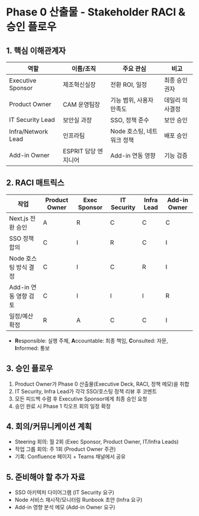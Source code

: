 # Phase 0 산출물 - Stakeholder RACI & 승인 플로우

## 1. 핵심 이해관계자
| 역할 | 이름/조직 | 주요 관심 | 비고 |
|---|---|---|---|
| Executive Sponsor | 제조혁신실장 | 전환 ROI, 일정 | 최종 승인권자 |
| Product Owner | CAM 운영팀장 | 기능 범위, 사용자 만족도 | 데일리 의사결정 |
| IT Security Lead | 보안실 과장 | SSO, 정책 준수 | 보안 승인 |
| Infra/Network Lead | 인프라팀 | Node 호스팅, 네트워크 정책 | 배포 승인 |
| Add-in Owner | ESPRIT 담당 엔지니어 | Add-in 연동 영향 | 기능 검증 |

## 2. RACI 매트릭스
| 작업 | Product Owner | Exec Sponsor | IT Security | Infra Lead | Add-in Owner |
|---|---|---|---|---|---|
| Next.js 전환 승인 | A | R | C | C | C |
| SSO 정책 합의 | C | I | R | C | I |
| Node 호스팅 방식 결정 | C | I | C | R | I |
| Add-in 연동 영향 검토 | C | I | I | I | R |
| 일정/예산 확정 | R | A | C | C | I |

- **R**esponsible: 실행 주체, **A**ccountable: 최종 책임, **C**onsulted: 자문, **I**nformed: 통보

## 3. 승인 플로우
1. Product Owner가 Phase 0 산출물(Executive Deck, RACI, 정책 메모)을 취합
2. IT Security, Infra Lead가 각각 SSO/호스팅 정책 리뷰 후 코멘트
3. 모든 피드백 수렴 후 Executive Sponsor에게 최종 승인 요청
4. 승인 완료 시 Phase 1 킥오프 회의 일정 확정

## 4. 회의/커뮤니케이션 계획
- Steering 회의: 월 2회 (Exec Sponsor, Product Owner, IT/Infra Leads)
- 작업 그룹 회의: 주 1회 (Product Owner 주관)
- 기록: Confluence 페이지 + Teams 채널에서 공유

## 5. 준비해야 할 추가 자료
- SSO 아키텍처 다이어그램 (IT Security 요구)
- Node 서비스 재시작/모니터링 Runbook 초안 (Infra 요구)
- Add-in 영향 분석 메모 (Add-in Owner 요구)

